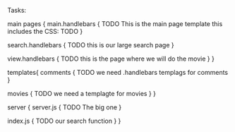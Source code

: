 Tasks:

main pages {
  main.handlebars { TODO
    This is the main page template
    this includes the CSS: TODO
  }

  search.handlebars { TODO
    this is our large search page
  }

  view.handlebars { TODO
    this is the page where we will do the movie
  }
}

templates{
  comments { TODO
    we need .handlebars templags for comments
  }

  movies { TODO
    we need a templagte for movies
  }
}

server {
  server.js { TODO
    The big one
  }
  
  index.js { TODO
    our search function
  }
}
